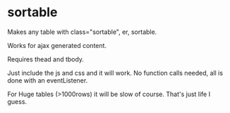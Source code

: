 # sortable

Makes any table with class="sortable", er, sortable.

Works for ajax generated content.

Requires thead and tbody.

Just include the js and css and it will work. No function calls needed, all is done with an eventListener.

For Huge tables (>1000rows) it will be slow of course. That's just life I guess.
